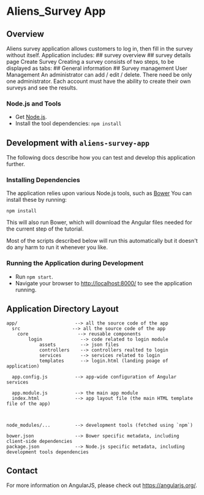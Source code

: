# Aliens_Survey App

## Overview
Aliens survey application allows customers to log in, then fill in the survey without itself.
Application includes:
    ## survey overview
    ## survey details page
Create Survey
Creating a survey consists of two steps, to be displayed as tabs:
    ## General information
    ## Survey management
User Management
An administrator can add / edit / delete. There need be only one administrator.
Each account must have the ability to create their own surveys and see the results.


### Node.js and Tools

- Get [Node.js][node].
- Install the tool dependencies: `npm install`


## Development with `aliens-survey-app`

The following docs describe how you can test and develop this application further.

### Installing Dependencies

The application relies upon various Node.js tools, such as [Bower][bower] You can install these by running:

```
npm install
```

This will also run Bower, which will download the Angular files needed for the current step of the
tutorial.

Most of the scripts described below will run this automatically but it doesn't do any harm to run
it whenever you like.

### Running the Application during Development

- Run `npm start`.
- Navigate your browser to [http://localhost:8000/](http://localhost:8000/) to see the application 
  running.


## Application Directory Layout
```
app/                     --> all the source code of the app
  src                   --> all the source code of the app
    core                  --> reusable components
        login              --> code related to login module
            assets         --> json files
            controllers    --> controllers realted to login
            services       --> services related to login
            templates      --> login.html (landing poage of application)

  app.config.js          --> app-wide configuration of Angular services

  app.module.js          --> the main app module
  index.html             --> app layout file (the main HTML template file of the app)



node_modules/...         --> development tools (fetched using `npm`)

bower.json               --> Bower specific metadata, including client-side dependencies
package.json             --> Node.js specific metadata, including development tools dependencies
```


## Contact

For more information on AngularJS, please check out https://angularjs.org/.


[angular-seed]: https://github.com/angular/angular-seed
[bower]: http://bower.io/
[git-home]: https://git-scm.com/
[git-setup]: https://help.github.com/articles/set-up-git
[node]: https://nodejs.org/

